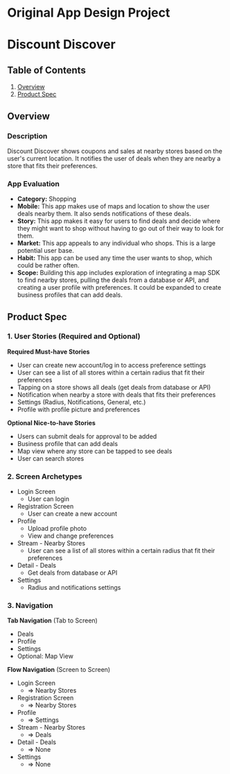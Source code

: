 Original App Design Project
===

# Discount Discover

## Table of Contents
1. [Overview](#Overview)
1. [Product Spec](#Product-Spec)

## Overview
### Description
Discount Discover shows coupons and sales at nearby stores based on the user's current location. It notifies the user of deals when they are nearby a store that fits their preferences.

### App Evaluation
- **Category:** Shopping
- **Mobile:** This app makes use of maps and location to show the user deals nearby them. It also sends notifications of these deals.
- **Story:** This app makes it easy for users to find deals and decide where they might want to shop without having to go out of their way to look for them.
- **Market:** This app appeals to any individual who shops. This is a large potential user base.
- **Habit:** This app can be used any time the user wants to shop, which could be rather often.
- **Scope:** Building this app includes exploration of integrating a map SDK to find nearby stores, pulling the deals from a database or API, and creating a user profile with preferences. It could be expanded to create business profiles that can add deals.

## Product Spec

### 1. User Stories (Required and Optional)

**Required Must-have Stories**

* User can create new account/log in to access preference settings
* User can see a list of all stores within a certain radius that fit their preferences
* Tapping on a store shows all deals (get deals from database or API)
* Notification when nearby a store with deals that fits their preferences
* Settings (Radius, Notifications, General, etc.)
* Profile with profile picture and preferences

**Optional Nice-to-have Stories**

* Users can submit deals for approval to be added
* Business profile that can add deals
* Map view where any store can be tapped to see deals
* User can search stores

### 2. Screen Archetypes

* Login Screen
    * User can login
* Registration Screen
    * User can create a new account
* Profile
    * Upload profile photo
    * View and change preferences
* Stream - Nearby Stores
    * User can see a list of all stores within a certain radius that fit their preferences
* Detail - Deals
    * Get deals from database or API
* Settings
    * Radius and notifications settings

### 3. Navigation

**Tab Navigation** (Tab to Screen)

* Deals
* Profile
* Settings
* Optional: Map View

**Flow Navigation** (Screen to Screen)

* Login Screen
   * => Nearby Stores
* Registration Screen
   * => Nearby Stores
* Profile
   * => Settings
* Stream - Nearby Stores
   * => Deals
* Detail - Deals
   * => None
* Settings
   * => None
